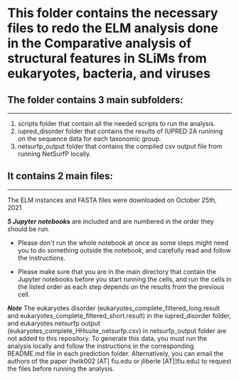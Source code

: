 # This folder contains the necessary files to redo the ELM analysis done in the Comparative analysis of structural features in SLiMs from eukaryotes, bacteria, and viruses

## The folder contains 3 main subfolders:
---------------------------------------
1. scripts folder that contain all the needed scripts to run the analysis.
2. iupred_disorder folder that contains the results of IUPRED 2A runining on the sequence data for each taxonomic group.
3. netsurfp_output folder that contains the compiled csv output file from running NetSurfP locally. 

## It contains 2 main files:
-------------------------
The ELM instances and FASTA files were downloaded on October 25th, 2021

***5 Jupyter notebooks*** are included and are numbered in the order they should be run.
- Please don't run the whole notebook at once as some steps might need you to do something outside the notebook, and carefully read and follow the instructions.

- Please make sure that you are in the main directory that contain the Jupyter notebooks before you start running the cells, and run the cells in the listed order as each step depends on the results from the previous cell. 


***Note*** The eukaryotes disorder (eukaryotes_complete_filtered_long.result and eukaryotes_complete_filtered_short.result) in the iupred_disorder folder, and eukaryotes netsurfp output (eukaryotes_complete_HHsuite_netsurfp.csv) in netsurfp_output folder are not added to this repository. To generate this data, you must run the analysis locally and follow the instructions in the corresponding README.md file in each prediction folder. Alternatively, you can email the authors of the paper (helk002 [AT] fiu.edu or jliberle [AT]]fiu.edu) to request the files before running the analysis.
